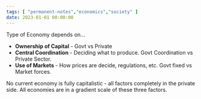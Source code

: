 ```yaml
---
tags: [ "permanent-notes","economics","society" ]
date: 2023-01-01 00:00:00
---
```


Type of Economy depends on... 

- **Ownership of Capital** - Govt vs Private
- **Central Coordination** - Deciding what to produce. Govt Coordination vs Private Sector.
- **Use of Markets** - How prices are decide, regulations, etc. Govt fixed vs Market forces.

No current economy is fully capitalistic - all factors completely in the private side. All economies are in a gradient scale of these three factors.
